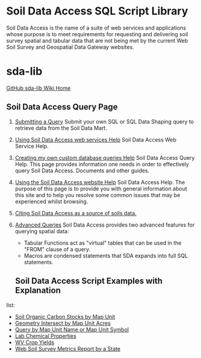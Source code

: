 # Soil Data Access SQL Script Library 

Soil Data Access is the name of a suite of web services and applications whose purpose is to meet requirements for requesting and delivering soil survey spatial and tabular data that are not being met by the current Web Soil Survey and Geospatial Data Gateway websites.

# sda-lib 
[GitHub sda-lib Wiki Home](https://github.com/ncss-tech/sda-lib/wiki) 

## Soil Data Access Query Page
1. [Submitting a Query](https://sdmdataaccess.nrcs.usda.gov/Query.aspx) Submit your own SQL or SQL Data Shaping query to retrieve data from the Soil Data Mart.
2. [Using Soil Data Access web services Help](https://sdmdataaccess.nrcs.usda.gov/Help.aspx) Soil Data Access Web Service Help.
3. [Creating my own custom database queries Help](https://sdmdataaccess.nrcs.usda.gov/QueryHelp.aspx) Soil Data Access Query Help. This page provides information one needs in order to effectively query Soil Data Access. Documents and other guides.
3. [Using the Soil Data Access website Help](https://sdmdataaccess.nrcs.usda.gov/Help.aspx)  Soil Data Access Help. The purpose of this page is to provide you with general information about this site and to help you resolve some common issues that may be experienced whilst browsing. 
4. [Citing Soil Data Access as a source of soils data.](https://sdmdataaccess.nrcs.usda.gov/Citation.htm)
5. [Advanced Queries](https://sdmdataaccess.nrcs.usda.gov/documents/AdvancedQueries.html) Soil Data Access provides two advanced features for querying spatial data:
    * Tabular Functions act as "virtual" tables that can be used in the "FROM" clause of a query.
    * Macros are condensed statements that SDA expands into full SQL statements.
    
   ## Soil Data Access Script Examples with Explanation
 list:
   * [Soil Organic Carbon Stocks by Map Unit](https://ncss-tech.github.io/sda-lib/chapters/Soil%20Organic%20Carbon%20Stocks.html) 
   * [Geometry Intersect by Map Unit Acres](https://ncss-tech.github.io/sda-lib/chapters/) 
   * [Query by Map Unit Name or Map Unit Symbol](https://jneme910.github.io/NRCS-Soil-Data-Access/documents/State-Soil-Scientst-Mapunit-Check) 
   * [Lab Chemical Properties](https://jneme910.github.io/NRCS-Soil-Data-Access/sandbox/Lab_Chemical_Properties.html)
   * [WV Crop Yields](https://jneme910.github.io/NRCS-Soil-Data-Access/sandbox/SDA_WV_Crop.html)
   * [Web Soil Survey Metrics Report by a State](https://jneme910.github.io/NRCS-Soil-Data-Access/sandbox/Web%20Soil%20Survey%20Metrics%20by%20State.html)
   
   
   

